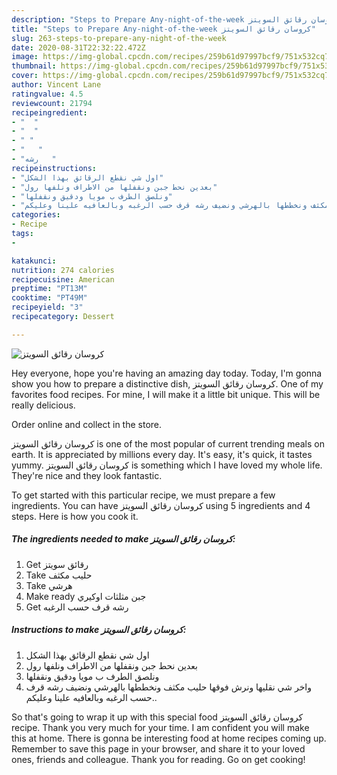 ```yaml
---
description: "Steps to Prepare Any-night-of-the-week كروسان رقائق السويتز"
title: "Steps to Prepare Any-night-of-the-week كروسان رقائق السويتز"
slug: 263-steps-to-prepare-any-night-of-the-week
date: 2020-08-31T22:32:22.472Z
image: https://img-global.cpcdn.com/recipes/259b61d97997bcf9/751x532cq70/الصورة-الرئيسية-لوصفةكروسان-رقائق-السويتز.jpg
thumbnail: https://img-global.cpcdn.com/recipes/259b61d97997bcf9/751x532cq70/الصورة-الرئيسية-لوصفةكروسان-رقائق-السويتز.jpg
cover: https://img-global.cpcdn.com/recipes/259b61d97997bcf9/751x532cq70/الصورة-الرئيسية-لوصفةكروسان-رقائق-السويتز.jpg
author: Vincent Lane
ratingvalue: 4.5
reviewcount: 21794
recipeingredient:
- "  "
- "  "
- " "
- "   "
- "رشه   "
recipeinstructions:
- "اول شي نقطع الرقائق بهذا الشكل"
- "بعدين نحط جبن ونقفلها من الاطراف ونلفها رول"
- "ونلصق الطرف ب مويا ودقيق ونقفلها"
- "واخر شي نقليها ونرش فوقها حليب مكثف ونخططها بالهرشي ونضيف رشه قرف حسب الرغبه وبالعافيه علينا وعليكم.."
categories:
- Recipe
tags:
- 

katakunci:  
nutrition: 274 calories
recipecuisine: American
preptime: "PT13M"
cooktime: "PT49M"
recipeyield: "3"
recipecategory: Dessert

---
```



![كروسان رقائق السويتز](https://img-global.cpcdn.com/recipes/259b61d97997bcf9/751x532cq70/الصورة-الرئيسية-لوصفةكروسان-رقائق-السويتز.jpg)

Hey everyone, hope you're having an amazing day today. Today, I'm gonna show you how to prepare a distinctive dish, كروسان رقائق السويتز. One of my favorites food recipes. For mine, I will make it a little bit unique. This will be really delicious.

Order online and collect in the store.

كروسان رقائق السويتز is one of the most popular of current trending meals on earth. It is appreciated by millions every day. It's easy, it's quick, it tastes yummy. كروسان رقائق السويتز is something which I have loved my whole life. They're nice and they look fantastic.


To get started with this particular recipe, we must prepare a few ingredients. You can have كروسان رقائق السويتز using 5 ingredients and 4 steps. Here is how you cook it.

<!--inarticleads1-->

##### The ingredients needed to make كروسان رقائق السويتز:

1. Get  رقائق سويتز
1. Take  حليب مكثف
1. Take  هرشي
1. Make ready  جبن مثلثات اوكيري
1. Get رشه قرف حسب الرغبه




<!--inarticleads2-->

##### Instructions to make كروسان رقائق السويتز:

1. اول شي نقطع الرقائق بهذا الشكل
1. بعدين نحط جبن ونقفلها من الاطراف ونلفها رول
1. ونلصق الطرف ب مويا ودقيق ونقفلها
1. واخر شي نقليها ونرش فوقها حليب مكثف ونخططها بالهرشي ونضيف رشه قرف حسب الرغبه وبالعافيه علينا وعليكم..




So that's going to wrap it up with this special food كروسان رقائق السويتز recipe. Thank you very much for your time. I am confident you will make this at home. There is gonna be interesting food at home recipes coming up. Remember to save this page in your browser, and share it to your loved ones, friends and colleague. Thank you for reading. Go on get cooking!
